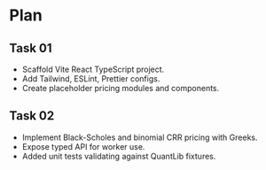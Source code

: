 # Plan

## Task 01

- Scaffold Vite React TypeScript project.
- Add Tailwind, ESLint, Prettier configs.
- Create placeholder pricing modules and components.

## Task 02

- Implement Black-Scholes and binomial CRR pricing with Greeks.
- Expose typed API for worker use.
- Added unit tests validating against QuantLib fixtures.
